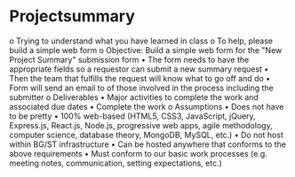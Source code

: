 # Projectsummary
o	Trying to understand what you have learned in class
o	To help, please build a simple web form
o	Objective: Build a simple web form for the "New Project Summary" submission form
•	The form needs to have the appropriate fields so a requestor can submit a new summary request
•	Then the team that fulfills the request will know what to go off and do
•	Form will send an email to of those involved in the process including the submitter
o	Deliverables
•	Major activities to complete the work and associated due dates
•	Complete the work
o	Assumptions
•	Does not have to be pretty
•	100% web-based (HTML5, CSS3, JavaScript, jQuery, Express.js, React.js, Node.js, progressive web apps, agile methodology, computer science, database theory, MongoDB, MySQL, etc.)
•	Do not host within BG/ST infrastructure
•	Can be hosted anywhere that conforms to the above requirements
•	Must conform to our basic work processes (e.g. meeting notes, communication, setting expectations, etc.)
